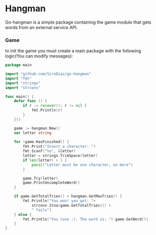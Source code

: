 Hangman
=======

Go-hangman is a simple package containing the game module that gets words from an external service API.

### Game

to init the game you must create a main package with the following
logic(You can modify messages):

~~~ go
package main

import "github.com/SiroDiaz/go-hangman"
import "fmt"
import "strings"
import "strconv"

func main() {
	defer func () {
		if r := recover(); r != nil {
			fmt.Println(r)
		}
	}()

	game := hangman.New()
	var letter string
	
	for !game.HasFinished() {
		fmt.Print("Insert a character: ")
		fmt.Scanf("%s", &letter)
		letter = strings.TrimSpace(letter)
		if len(letter) > 1 {
			panic("Letter must be one character, no more")
		}

		game.Try(letter)
		game.PrintUncompleteWord()
	}

	if game.GetTotalTries() < hangman.GetMaxTries() {
		fmt.Println("You won! you got: "+
			strconv.Itoa(game.GetTotalTries()) +
			" fails")
	} else {
		fmt.Println("You lose :(. The word is: "+ game.GetWord())
	}
}
~~~


